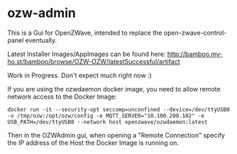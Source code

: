 # ozw-admin
This is a Gui for OpenZWave, intended to replace the open-zwave-control-panel eventually.

Latest Installer Images/AppImages can be found here:
http://bamboo.my-ho.st/bamboo/browse/OZW-OZW/latestSuccessful/artifact

Work in Progress. Don't expect much right now :)

If you are using the ozwdaemon docker image, you need to allow remote network access to the Docker Image:

```docker run -it --security-opt seccomp=unconfined --device=/dev/ttyUSB0 -v /tmp/ozw:/opt/ozw/config -e MQTT_SERVER="10.100.200.102" -e USB_PATH=/dev/ttyUSB0 --network host openzwave/ozwdaemon:latest```

Then in the OZWAdmin gui, when opening a "Remote Connection" specify the IP address of the Host the Docker Image is running on. 
